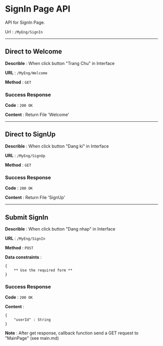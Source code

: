 # SignIn Page API

API for SignIn Page.

Url : `/MyEng/SignIn`

--------
## Direct to Welcome

**Describle** : When click button "Trang Chu" in Interface 

**URL** : `/MyEng/Welcome`

**Method** : `GET`

### **Success Response**

**Code** : `200 OK`

**Content** : Return File 'Welcome'

--------
## Direct to SignUp

**Describle** : When click button "Dang ki" in Interface 

**URL** : `/MyEng/SignUp`

**Method** : `GET`

### **Success Response**

**Code** : `200 OK`

**Content** : Return File 'SignUp'

--------
## Submit SignIn

**Describle** : When click button "Dang nhap" in Interface 

**URL** : `/MyEng/SignIn`

**Method** : `POST`

**Data constraints** : 
```
{
    ** Use the required form **
}
```

### **Success Response**

**Code** : `200 OK`

**Content** : 
```
{
    "userId" : String
}
```

**Note** : After get response, callback function send a GET request to "MainPage" (see main.md)